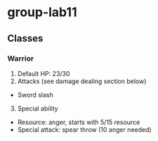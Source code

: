# group-lab11
## Classes
### Warrior
1. Default HP: 23/30
2. Attacks (see damage dealing section below)
- Sword slash
3. Special ability
- Resource: anger, starts with 5/15 resource
- Special attack: spear throw (10 anger needed)
